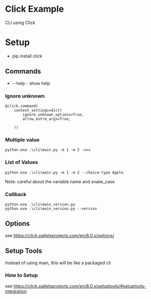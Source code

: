 Click Example
=============
CLI using Click

# Setup

* pip install click

## Commands

* --help - show help

### Ignore unknown

```
@click.command(
    context_settings=dict(
        ignore_unknown_options=True,
        allow_extra_args=True,

    ))
```
### Multiple value
```
python.exe .\cli\main.py -m 1 -m 2 -vvv
```

### List of Values

```
python.exe .\cli\main.py -m 1 -m 2 --choice-type Apple
```
Note: careful about the variable name and snake_case

### Callback
```
python.exe .\cli\main_version.py
python.exe .\cli\main_version.py --version
```


## Options

see https://click.palletsprojects.com/en/8.0.x/options/

## Setup Tools
Instead of using main, this will be like a packaged  cli

### How to Setup
see https://click.palletsprojects.com/en/8.0.x/setuptools/#setuptools-integration

